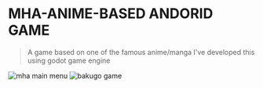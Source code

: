 # MHA-ANIME-BASED ANDORID GAME
> A game based on one of the famous anime/manga
> I've developed this using godot game engine 

![mha main menu]()
![bakugo game]()
